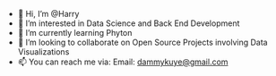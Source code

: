 - 👋 Hi, I’m @Harry
- 👀 I’m interested in Data Science and Back End Development
- 🌱 I’m currently learning Phyton 
- 💞️ I’m looking to collaborate on Open Source Projects involving Data Visualizations
- 📫 You can reach me via:
  Email: dammykuye@gmail.com
  

<!---
harryportal/harryportal is a ✨ special ✨ repository because its `README.md` (this file) appears on your GitHub profile.
You can click the Preview link to take a look at your changes.
--->

